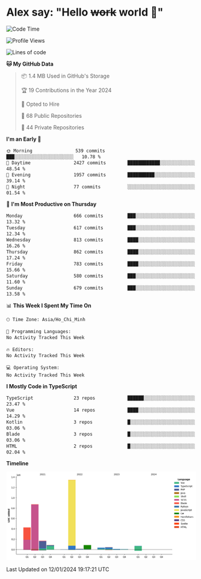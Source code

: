 # Alex say: "Hello ~~work~~ world 🐾"

<!--START_SECTION:waka-->
![Code Time](http://img.shields.io/badge/Code%20Time-1%2C066%20hrs%2055%20mins-blue)

![Profile Views](http://img.shields.io/badge/Profile%20Views-1-blue)

![Lines of code](https://img.shields.io/badge/From%20Hello%20World%20I%27ve%20Written-3.2%20million%20lines%20of%20code-blue)

**🐱 My GitHub Data** 

> 📦 1.4 MB Used in GitHub's Storage 
 > 
> 🏆 19 Contributions in the Year 2024
 > 
> 💼 Opted to Hire
 > 
> 📜 68 Public Repositories 
 > 
> 🔑 44 Private Repositories 
 > 
**I'm an Early 🐤** 

```text
🌞 Morning                539 commits         ███░░░░░░░░░░░░░░░░░░░░░░   10.78 % 
🌆 Daytime                2427 commits        ████████████░░░░░░░░░░░░░   48.54 % 
🌃 Evening                1957 commits        ██████████░░░░░░░░░░░░░░░   39.14 % 
🌙 Night                  77 commits          ░░░░░░░░░░░░░░░░░░░░░░░░░   01.54 % 
```
📅 **I'm Most Productive on Thursday** 

```text
Monday                   666 commits         ███░░░░░░░░░░░░░░░░░░░░░░   13.32 % 
Tuesday                  617 commits         ███░░░░░░░░░░░░░░░░░░░░░░   12.34 % 
Wednesday                813 commits         ████░░░░░░░░░░░░░░░░░░░░░   16.26 % 
Thursday                 862 commits         ████░░░░░░░░░░░░░░░░░░░░░   17.24 % 
Friday                   783 commits         ████░░░░░░░░░░░░░░░░░░░░░   15.66 % 
Saturday                 580 commits         ███░░░░░░░░░░░░░░░░░░░░░░   11.60 % 
Sunday                   679 commits         ███░░░░░░░░░░░░░░░░░░░░░░   13.58 % 
```


📊 **This Week I Spent My Time On** 

```text
🕑︎ Time Zone: Asia/Ho_Chi_Minh

💬 Programming Languages: 
No Activity Tracked This Week

🔥 Editors: 
No Activity Tracked This Week

💻 Operating System: 
No Activity Tracked This Week
```

**I Mostly Code in TypeScript** 

```text
TypeScript               23 repos            ██████░░░░░░░░░░░░░░░░░░░   23.47 % 
Vue                      14 repos            ████░░░░░░░░░░░░░░░░░░░░░   14.29 % 
Kotlin                   3 repos             █░░░░░░░░░░░░░░░░░░░░░░░░   03.06 % 
Blade                    3 repos             █░░░░░░░░░░░░░░░░░░░░░░░░   03.06 % 
HTML                     2 repos             █░░░░░░░░░░░░░░░░░░░░░░░░   02.04 % 
```



**Timeline**

![Lines of Code chart](https://raw.githubusercontent.com/alexzvn/alexzvn/main/assets/bar_graph.png)


 Last Updated on 12/01/2024 19:17:21 UTC
<!--END_SECTION:waka-->
